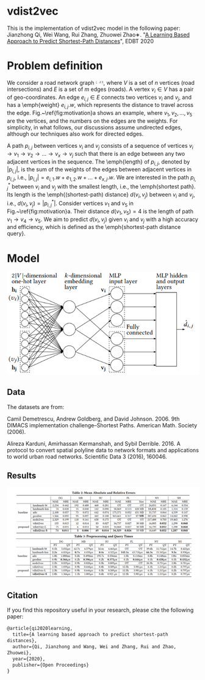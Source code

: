 # vdist2vec
This is the implementation of vdist2vec model in the following paper: \
Jianzhong Qi, Wei Wang, Rui Zhang, Zhuowei Zhao∗. "[A Learning Based Approach to Predict Shortest-Path Distances](https://openproceedings.org/2020/conf/edbt/paper_215.pdf)", EDBT 2020

# Problem definition

We consider a road network graph <img width="20" height="10" src=./equations/eq1.gif>, where $V$ is a set of $n$ vertices  (road intersections)  and $E$ is a set of $m$ edges (roads). 
A vertex $v_i \in V$ has a pair of geo-coordinates. An edge $e_{i,j} \in E$  connects two vertices $v_i$ and $v_j$, and has 
 a \emph{weight}  $e_{i,j}.w$, which represents the  distance to travel across the edge. 
 Fig.~\ref{fig:motivation}a shows an example, where $v_1, v_2, ... , v_5$ are the vertices, and the numbers on the edges are the weights. 
 For simplicity, 
in what follows, our discussions assume undirected edges, 
although our techniques also work for directed edges. 

A path $p_{i,j}$ between vertices 
$v_i$ and $v_j$ consists of a sequence of vertices $v_i \rightarrow v_1 \rightarrow  v_2 \rightarrow  ... \rightarrow v_x \rightarrow v_j$ 
such that there is an edge between any two adjacent vertices in the sequence.  The \emph{length} of $p_{i,j}$, denoted by $|p_{i,j}|$, is the sum of the weights of the edges between  adjacent vertices in $p_{i,j}$, i.e., 
$|p_{i, j}| = e_{i, 1}.w + e_{1, 2}.w + ... + e_{x, j}.w.$
We are interested in the path  $p_{i, j}^*$ between $v_i$ and $v_j$ with the smallest length, i.e., the \emph{shortest path}. 
Its length is the \emph{(shortest-path) distance} $d(v_i, v_j)$ between $v_i$ and $v_j$, i.e., 
$d(v_i, v_j) = |p_{i, j}^*|$.
Consider vertices $v_1$ and $v_5$ in Fig.~\ref{fig:motivation}a. 
Their distance $d(v_1, v_5) = 4$ is the length of path $v_1 \rightarrow v_4 \rightarrow v_5$. 
We aim to predict $d(v_i, v_j)$ given $v_i$ and $v_j$ with a high  accuracy and efficiency, which is defined as the \emph{shortest-path distance query}. 

# Model
<p align="center">
  <img src=./figure/model.PNG>
</p>

## Data
The datasets are from:

Camil Demetrescu, Andrew Goldberg, and David Johnson. 2006. 9th DIMACS implementation challenge–Shortest Paths. American Math. Society (2006).

Alireza Karduni, Amirhassan Kermanshah, and Sybil Derrible. 2016. A protocol to convert spatial polyline data to network formats and applications to world urban road networks. Scientific Data 3 (2016), 160046.

## Results
<p align="center">
  <img src=./figure/results.PNG>
</p>


## Citation
If you find this repository useful in your research, please cite the following paper:

```
@article{qi2020learning,
  title={A learning based approach to predict shortest-path distances},
  author={Qi, Jianzhong and Wang, Wei and Zhang, Rui and Zhao, Zhuowei},
  year={2020},
  publisher={Open Proceedings}
}
```
